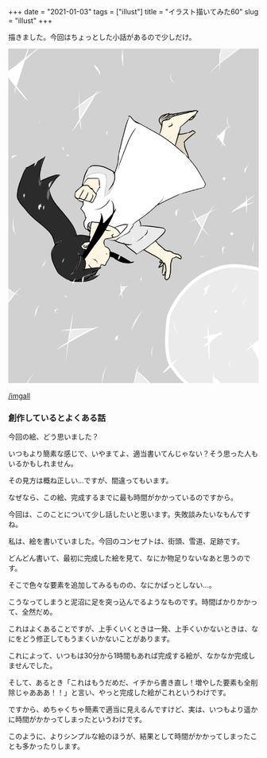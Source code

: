 +++
date = "2021-01-03"
tags = ["illust"]
title = "イラスト描いてみた60"
slug = "illust"
+++

描きました。今回はちょっとした小話があるので少しだけ。

![](/img/yui_60.png)

[/imgall](/imgall)

### 創作しているとよくある話

今回の絵、どう思いました？

いつもより簡素な感じで、いやまてよ、適当書いてんじゃない？そう思った人もいるかもしれません。

その見方は概ね正しい...ですが、間違ってもいます。

なぜなら、この絵、完成するまでに最も時間がかかっているのですから。

今回は、このことについて少し話したいと思います。失敗談みたいなもんですね。

私は、絵を書いていました。今回のコンセプトは、街頭、雪道、足跡です。

どんどん書いて、最初に完成した絵を見て、なにか物足りないなあと思うのです。

そこで色々な要素を追加してみるものの、なにかぱっとしない...。

こうなってしまうと泥沼に足を突っ込んでるようなものです。時間ばかりかかって、全然だめ。

これはよくあることですが、上手くいくときは一発、上手くいかないときは、なにをどう修正してもうまくいかないことがあります。

これによって、いつもは30分から1時間もあれば完成する絵が、なかなか完成しませんでした。

そして、あるとき「これはもうだめだ、イチから書き直し！増やした要素も全削除じゃあああ！！」と言い、やっと完成した絵がこれというわけです。

ですから、めちゃくちゃ簡素で適当に見えるんですけど、実は、いつもより遥かに時間がかかってしまったというわけです。

このように、よりシンプルな絵のほうが、結果として時間がかかってしまったことも多かったりします。

